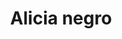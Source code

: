 ---
title: Alicia negro
date: 
draft: false

# descripcion
description : Conjunto de aros y dije de plata con cristal y marquesita

materials: Plata 925

color: 

dimensions: 1cm x 2,5cm (dije) - 1cm x 3cm (aros)

code: 06-18-1057

type: "Conjuntos"

categories: [destacados]

price: $6.710,00

price_eftvo: $5.705,00

# Images
# first image will be shown in the product page
images:
  # - image: "images/path_to_image"
  # La ubicacion de las imagenes es imagenes/Conjuntos/Conjuntos.Aros y Dije/06-18-1057-alicia-negro
  - image: "./images/conjuntos/aros_y_dije/06-18-1057-alicia-negro_a.jpg"
  - image: "./images/conjuntos/aros_y_dije/06-18-1057-alicia-negro_b.jpg"
---